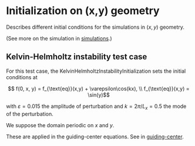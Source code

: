 # Initialization on (x,y) geometry

Describes different initial conditions for the simulations in $`(x,y)`$ geometry. 

(See more on the simulation in [simulations](./../../../simulations/geometryXY/README.md).)


## Kelvin-Helmholtz instability test case
For this test case, the KelvinHelmholtzInstabilityInitialization sets the initial conditions at
```math
    f(0, x, y) = f_{\text{eq}}(x,y) + \varepsilon\cos(kx),  \\
    f_{\text{eq}}(x,y) = \sin(y)
```

with $`\varepsilon = 0.015`$ the amplitude of perturbation and $`k = 2\pi/ L_x = 0.5`$ the mode of the perturbation.

We suppose the domain periodic on $`x`$ and $`y`$.

These are applied in the guiding-center equations. See in [guiding-center](./../../../simulations/geometryXY/guiding\_center/README.md).